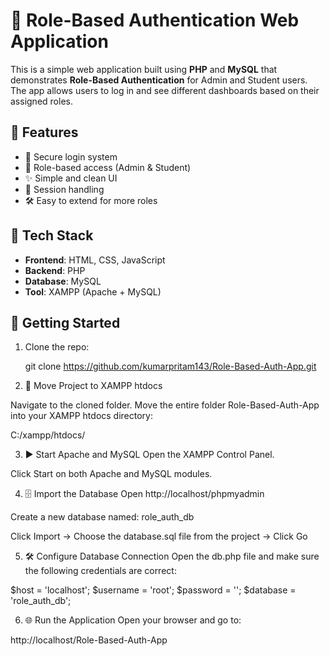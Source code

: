 # 🔐 Role-Based Authentication Web Application

This is a simple web application built using **PHP** and **MySQL** that demonstrates **Role-Based Authentication** for Admin and Student users. The app allows users to log in and see different dashboards based on their assigned roles.

## 📌 Features

- 🔐 Secure login system
- 👤 Role-based access (Admin & Student)
- ✨ Simple and clean UI
- 📂 Session handling
- 🛠️ Easy to extend for more roles

## 🧰 Tech Stack

- **Frontend**: HTML, CSS, JavaScript
- **Backend**: PHP
- **Database**: MySQL
- **Tool**: XAMPP (Apache + MySQL)

## 🚀 Getting Started

1. Clone the repo:

   git clone https://github.com/kumarpritam143/Role-Based-Auth-App.git

2. 📂 Move Project to XAMPP htdocs

Navigate to the cloned folder.
Move the entire folder Role-Based-Auth-App into your XAMPP htdocs directory:

C:/xampp/htdocs/

3. ▶️ Start Apache and MySQL
   Open the XAMPP Control Panel.

Click Start on both Apache and MySQL modules.

4. 🗄️ Import the Database
   Open http://localhost/phpmyadmin

Create a new database named: role_auth_db

Click Import → Choose the database.sql file from the project → Click Go

5. 🛠️ Configure Database Connection
   Open the db.php file and make sure the following credentials are correct:

$host = 'localhost';
$username = 'root';
$password = '';
$database = 'role_auth_db';

6. 🌐 Run the Application
   Open your browser and go to:

http://localhost/Role-Based-Auth-App

